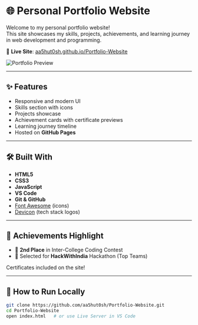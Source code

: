 # 🌐 Personal Portfolio Website

Welcome to my personal portfolio website!  
This site showcases my skills, projects, achievements, and learning journey in web development and programming.

🚀 **Live Site**: [aa5hut0sh.github.io/Portfolio-Website](https://aa5hut0sh.github.io/Portfolio-Website/)

![Portfolio Preview](https://user-images.githubusercontent.com/your-username/your-preview-image.png) <!-- Optional preview image -->

---

## ✨ Features

- Responsive and modern UI
- Skills section with icons
- Projects showcase
- Achievement cards with certificate previews
- Learning journey timeline
- Hosted on **GitHub Pages**

---

## 🛠️ Built With

- **HTML5**
- **CSS3**
- **JavaScript**
- **VS Code**
- **Git & GitHub**
- [Font Awesome](https://fontawesome.com/) (icons)
- [Devicon](https://devicon.dev/) (tech stack logos)

---

## 📸 Achievements Highlight

- 🥈 **2nd Place** in Inter-College Coding Contest  
- 🚀 Selected for **HackWithIndia** Hackathon (Top Teams)

Certificates included on the site!

---

## 📂 How to Run Locally

```bash
git clone https://github.com/aa5hut0sh/Portfolio-Website.git
cd Portfolio-Website
open index.html   # or use Live Server in VS Code
